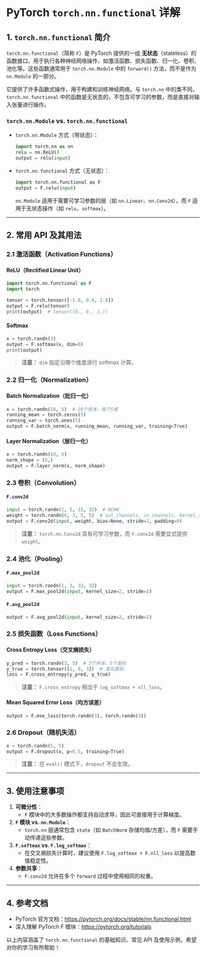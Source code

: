 # PyTorch `torch.nn.functional` 详解

## 1. `torch.nn.functional` 简介

`torch.nn.functional`（简称 `F`）是 PyTorch 提供的一组 **无状态**（stateless）的函数接口，用于执行各种神经网络操作，如激活函数、损失函数、归一化、卷积、池化等。这些函数通常用于 `torch.nn.Module` 中的 `forward()` 方法，而不是作为 `nn.Module` 的一部分。

它提供了许多函数式操作，用于构建和训练神经网络。与 `torch.nn` 中的类不同，`torch.nn.functional` 中的函数是无状态的，不包含可学习的参数，而是直接对输入张量进行操作。

### `torch.nn.Module` vs. `torch.nn.functional`

- `torch.nn.Module` 方式（带状态）：

  ```python
  import torch.nn as nn
  relu = nn.ReLU()
  output = relu(input)
  ```

- `torch.nn.functional` 方式（无状态）：

  ```python
  import torch.nn.functional as F
  output = F.relu(input)
  ```

  `nn.Module` 适用于需要可学习参数的层（如 `nn.Linear`、`nn.Conv2d`），而 `F` 适用于无状态操作（如 `relu`、`softmax`）。

------

## 2. 常用 API 及其用法

### 2.1 激活函数（Activation Functions）

#### ReLU（Rectified Linear Unit）

```python
import torch.nn.functional as F
import torch

tensor = torch.tensor([-1.0, 0.0, 1.0])
output = F.relu(tensor)
print(output)  # tensor([0., 0., 1.])
```

#### Softmax

```python
x = torch.randn(3)
output = F.softmax(x, dim=0)
print(output)
```

> **注意：** `dim` 指定沿哪个维度进行 softmax 计算。

### 2.2 归一化（Normalization）

#### Batch Normalization（批归一化）

```python
x = torch.randn(10, 5)  # 10个样本，每个5维
running_mean = torch.zeros(5)
running_var = torch.ones(5)
output = F.batch_norm(x, running_mean, running_var, training=True)
```

#### Layer Normalization（层归一化）

```python
x = torch.randn(10, 5)
norm_shape = (5,)
output = F.layer_norm(x, norm_shape)
```

### 2.3 卷积（Convolution）

#### `F.conv2d`

```python
input = torch.randn(1, 3, 32, 32)  # NCHW
weight = torch.randn(6, 3, 5, 5)  # out_channels, in_channels, kernel_size, kernel_size
output = F.conv2d(input, weight, bias=None, stride=1, padding=0)
```

> **注意：** `torch.nn.Conv2d` 具有可学习参数，而 `F.conv2d` 需要显式提供 `weight`。

### 2.4 池化（Pooling）

#### `F.max_pool2d`

```python
input = torch.randn(1, 3, 32, 32)
output = F.max_pool2d(input, kernel_size=2, stride=2)
```

#### `F.avg_pool2d`

```python
output = F.avg_pool2d(input, kernel_size=2, stride=2)
```

### 2.5 损失函数（Loss Functions）

#### Cross Entropy Loss（交叉熵损失）

```python
y_pred = torch.randn(3, 5)  # 3个样本，5个类别
y_true = torch.tensor([1, 0, 3])  # 真实类别
loss = F.cross_entropy(y_pred, y_true)
```

> **注意：** `F.cross_entropy` 相当于 `log_softmax + nll_loss`。

#### Mean Squared Error Loss（均方误差）

```python
output = F.mse_loss(torch.randn(3), torch.randn(3))
```

### 2.6 Dropout（随机失活）

```python
x = torch.randn(5, 5)
output = F.dropout(x, p=0.5, training=True)
```

> **注意：** 在 `eval()` 模式下，`dropout` 不会生效。

------

## 3. 使用注意事项

1. **可微分性**：
   - `F` 模块中的大多数操作都支持自动求导，因此可直接用于计算梯度。
2. **`F` 模块 vs. `nn.Module`**：
   - `torch.nn` 层通常包含 `state`（如 `BatchNorm` 存储均值/方差），而 `F` 需要手动传递这些参数。
3. **`F.softmax` vs. `F.log_softmax`**：
   - 在交叉熵损失计算时，建议使用 `F.log_softmax + F.nll_loss` 以提高数值稳定性。
4. **参数共享**：
   - `F.conv2d` 允许在多个 `forward` 过程中使用相同的权重。

------

## 4. 参考文档

- PyTorch 官方文档：https://pytorch.org/docs/stable/nn.functional.html
- 深入理解 PyTorch F 模块：https://pytorch.org/tutorials

以上内容涵盖了 `torch.nn.functional` 的基础知识、常见 API 及使用示例，希望对你的学习有所帮助！